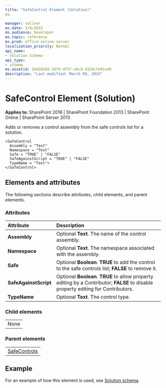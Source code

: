 ```yaml
---
title: "SafeControl Element (Solution)"
ms.

manager: soliver
ms.date: 3/9/2015
ms.audience: Developer
ms.topic: reference
ms.prod: office-online-server
localization_priority: Normal
api_name:
- Solution Schema
api_type:
- schema
ms.assetid: 26d20282-3df9-4f57-a9c9-d32dcfe91ce0
description: "Last modified: March 09, 2015"
---
```


# SafeControl Element (Solution)

 
  
 **Applies to:** SharePoint 2016 | SharePoint Foundation 2013 | SharePoint Online | SharePoint Server 2013
  
Adds or removes a control assembly from the safe controls list for a solution. 
  
```
<SafeControl
  Assembly = "Text"
  Namespace = "Text"
  Safe = "TRUE" | "FALSE"
  SafeAgainstScript = "TRUE" | "FALSE"
  TypeName = "Text">
</SafeControl>
```

## Elements and attributes

The following sections describe attributes, child elements, and parent elements.

### Attributes

|**Attribute**|**Description**|
|:-----|:-----|
|**Assembly** <br/> |Optional **Text**. The name of the control assembly.  <br/> |
|**Namespace** <br/> |Optional **Text**. The namespace associated with the assembly.  <br/> |
|**Safe** <br/> |Optional **Boolean**. **TRUE** to add the control to the safe controls list; **FALSE** to remove it.  <br/> |
|**SafeAgainstScript** <br/> |Optional **Boolean**. **TRUE** to allow property editing by a Contributor; **FALSE** to disable property editing for Contributors.  <br/> |
|**TypeName** <br/> |Optional **Text**. The control type.  <br/> |
   
### Child elements

||
|:-----|
|None |
   
### Parent elements

||
|:-----|
|[SafeControls](safecontrols-element-solution.md)|
   
## Example

For an example of how this element is used, see [Solution schema](solution-schema.md).
  

